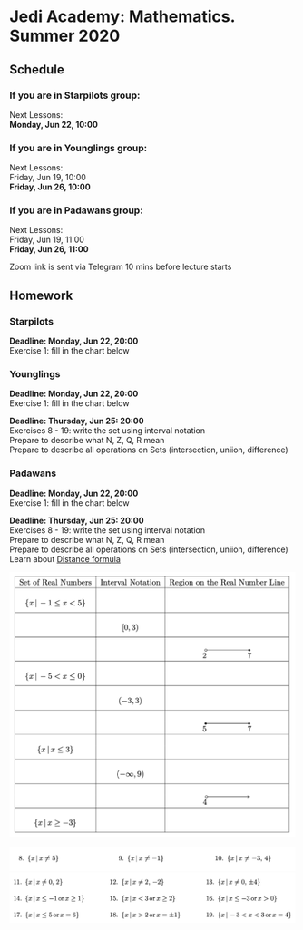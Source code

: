 # Jedi Academy: Mathematics. Summer 2020

## Schedule

### If you are in Starpilots group:
Next Lessons: \
**Monday, Jun 22, 10:00**

### If you are in Younglings group:
Next Lessons: \
Friday, Jun 19, 10:00 \
**Friday, Jun 26, 10:00**

### If you are in Padawans group:
Next Lessons: \
Friday, Jun 19, 11:00 \
**Friday, Jun 26, 11:00**

Zoom link is sent via Telegram 10 mins before lecture starts

## Homework
### Starpilots
**Deadline: Monday, Jun 22, 20:00** \
Exercise 1: fill in the chart below

### Younglings
**Deadline: Monday, Jun 22, 20:00** \
Exercise 1: fill in the chart below

**Deadline: Thursday, Jun 25: 20:00** \
Exercises 8 - 19: write the set using interval notation \
Prepare to describe what N, Z, Q, R mean \
Prepare to describe all operations on Sets (intersection, uniion, difference)

### Padawans
**Deadline: Monday, Jun 22, 20:00** \
Exercise 1: fill in the chart below

**Deadline: Thursday, Jun 25: 20:00** \
Exercises 8 - 19: write the set using interval notation \
Prepare to describe what N, Z, Q, R mean \
Prepare to describe all operations on Sets (intersection, uniion, difference) \
Learn about [Distance formula](https://www.khanacademy.org/math/basic-geo/basic-geometry-pythagorean-theorem/pythagorean-theorem-distance/a/distance-formula)

![Exercise 1: Chart](https://raw.githubusercontent.com/lanavasilieva/jedi-maths/master/Screen%20Shot%202020-06-19%20at%2011.41.32%20AM.png)

![Exercise 8 - 10](https://raw.githubusercontent.com/lanavasilieva/jedi-maths/master/Screen%20Shot%202020-06-19%20at%2011.41.41%20AM.png)
![Exercise 11 - 19](https://raw.githubusercontent.com/lanavasilieva/jedi-maths/master/Screen%20Shot%202020-06-19%20at%2011.41.52%20AM.png)
